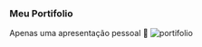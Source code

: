 ### Meu Portifolio

Apenas uma apresentação pessoal 👾
![portifolio](https://github.com/FelipeFidalgo19/Portifolio/assets/49208754/234ffa00-95f1-4863-ba32-e8159fad4838)
